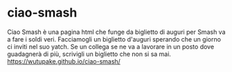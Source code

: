 # ciao-smash
Ciao Smash è una pagina html che funge da biglietto di auguri per Smash va a fare i soldi veri. 
Facciamogli un biglietto d'auguri sperando che un giorno ci inviti nel suo yatch.
Se un collega se ne va a lavorare in un posto dove guadagnerà di più, scrivigli un biglietto che non si sa mai.
https://wutupake.github.io/ciao-smash/
